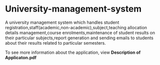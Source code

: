 # University-management-system
A university management system which handles student registration,staff(academic,non-academic),subject,teaching allocation details
management,course enrolments,maintenance of student results on their particular subjects,report generation and sending emails to students about their results related to particular semesters.

To see more information about the application, view **Description of Applicaton.pdf**
